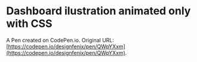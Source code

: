 # Dashboard ilustration animated only with CSS

A Pen created on CodePen.io. Original URL: [https://codepen.io/designfenix/pen/QWpYXxm](https://codepen.io/designfenix/pen/QWpYXxm).

